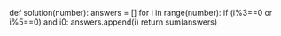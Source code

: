 def solution(number):
    answers = []
    for i in range(number):
        if (i%3==0 or i%5==0) and i<number and i>0:
            answers.append(i)
    return sum(answers)
